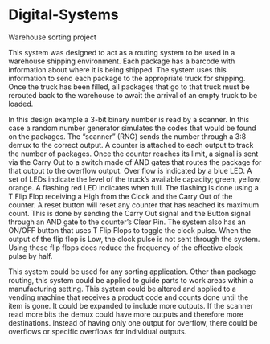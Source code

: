 # Digital-Systems
Warehouse sorting project

This system was designed to act as a routing system to be used in a warehouse shipping environment. 
Each package has a barcode with information about where it is being shipped. 
The system uses this information to send each package to the appropriate truck for shipping. 
Once the truck has been filled, all packages that go to that truck must be rerouted back to the 
warehouse to await the arrival of an empty truck to be loaded. 

In this design example a 3-bit binary number is read by a scanner. 
In this case a random number generator simulates the codes that would be found on the packages. 
The “scanner” (RNG) sends the number through a 3:8 demux to the correct output. 
A counter is attached to each output to track the number of packages. Once the counter reaches its limit, 
a signal is sent via the Carry Out to a switch made of AND gates that routes the package for that output 
to the overflow output. Over flow is indicated by a blue LED. A set of LEDs indicate the level of the 
truck’s available capacity; green, yellow, orange. A flashing red LED indicates when full. 
The flashing is done using a T Flip Flop receiving a High from the Clock and the Carry Out of the counter. 
A reset button will reset any counter that has reached its maximum count. 
This is done by sending the Carry Out signal and the Button signal through an AND gate to the counter’s Clear Pin. 
The system also has an ON/OFF button that uses T Flip Flops to toggle the clock pulse. 
When the output of the flip flop is Low, the clock pulse is not sent through the system. 
Using these flip flops does reduce the frequency of the effective clock pulse by half. 

This system could be used for any sorting application. Other than package routing, 
this system could be applied to guide parts to work areas within a manufacturing setting. 
This system could be altered and applied to a vending machine that receives a product code 
and counts done until the item is gone. It could be expanded to include more outputs. 
If the scanner read more bits the demux could have more outputs and therefore more destinations. 
Instead of having only one output for overflow, there could be overflows or specific overflows for individual outputs. 
